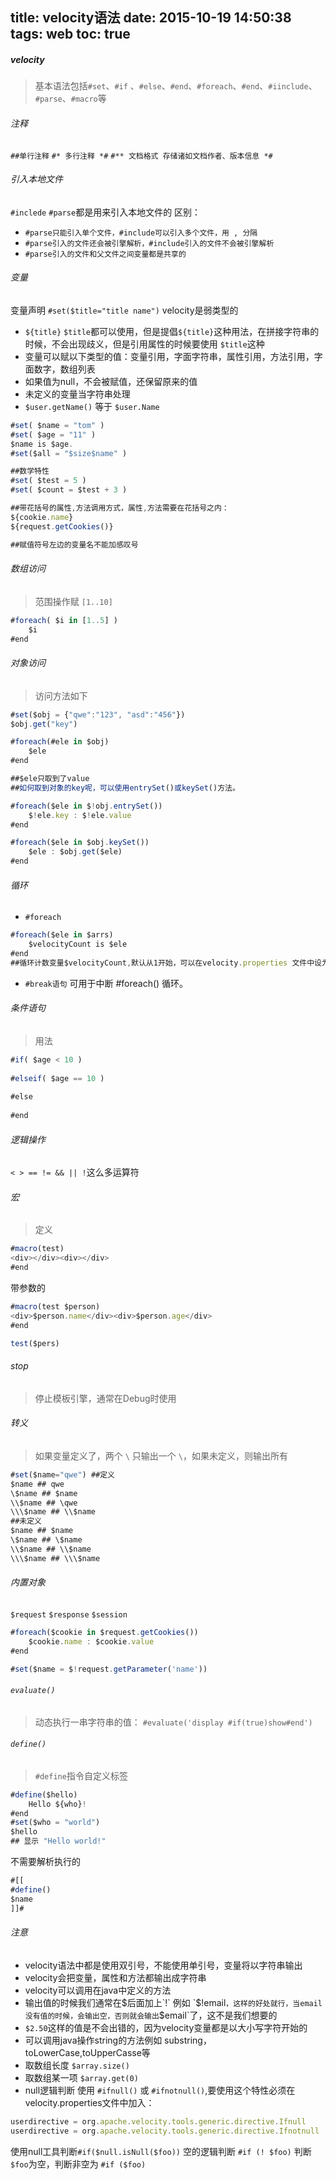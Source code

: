 title: velocity语法
date: 2015-10-19 14:50:38
tags: web
toc: true
---
##### velocity
>基本语法包括`#set`、`#if` 、`#else`、`#end`、`#foreach`、`#end`、`#iinclude`、`#parse`、`#macro`等

###### 注释
`##单行注释`
`#* 多行注释 *#`
`#** 文档格式 存储诸如文档作者、版本信息 *#`
<!--more-->
###### 引入本地文件
`#inclede` `#parse`都是用来引入本地文件的
区别：
* `#parse只能引入单个文件，#include可以引入多个文件，用 , 分隔`
* `#parse引入的文件还会被引擎解析，#include引入的文件不会被引擎解析`
* `#parse引入的文件和父文件之间变量都是共享的`

###### 变量
变量声明 `#set($title="title name")`
velocity是弱类型的
* `${title}` `$title`都可以使用，但是提倡`${title}`这种用法，在拼接字符串的时候，不会出现歧义，但是引用属性的时候要使用 `$title`这种
* 变量可以赋以下类型的值：变量引用，字面字符串，属性引用，方法引用，字面数字，数组列表
* 如果值为null，不会被赋值，还保留原来的值
* 未定义的变量当字符串处理
* `$user.getName()` 等于 `$user.Name`
```javascript
#set( $name = "tom" )
#set( $age = "11" )
$name is $age.
#set($all = "$size$name" )

##数学特性
#set( $test = 5 )
#set( $count = $test + 3 )

##带花括号的属性,方法调用方式，属性,方法需要在花括号之内：
${cookie.name}
${request.getCookies()}

##赋值符号左边的变量名不能加感叹号
```
###### 数组访问
>范围操作赋 `[1..10]`
```javascript
#foreach( $i in [1..5] )
    $i
#end
```
###### 对象访问
>访问方法如下
```javascript
#set($obj = {"qwe":"123", "asd":"456"})
$obj.get("key")

#foreach(#ele in $obj)
    $ele　
#end

##$ele只取到了value
##如何取到对象的key呢，可以使用entrySet()或keySet()方法。

#foreach($ele in $!obj.entrySet())
    $!ele.key : $!ele.value
#end

#foreach($ele in $obj.keySet())
    $ele : $obj.get($ele)
#end
```

###### 循环
* `#foreach`
```javascript
#foreach($ele in $arrs)
    $velocityCount is $ele
#end
##循环计数变量$velocityCount,默认从1开始，可以在velocity.properties 文件中设为从0或者1开始
```
* `#break语句`
可用于中断 #foreach() 循环。

###### 条件语句
>用法
```javascript
#if( $age < 10 )
    
#elseif( $age == 10 )
    
#else
    
#end
```

###### 逻辑操作
`< > == != && || !`这么多运算符

###### 宏
>定义
```javascript
#macro(test)
<div></div><div></div>
#end
```
带参数的
```javascript
#macro(test $person)
<div>$person.name</div><div>$person.age</div>
#end

test($pers)
```
###### stop
>停止模板引擎，通常在Debug时使用

###### 转义
>如果变量定义了，两个 `\` 只输出一个 `\`，如果未定义，则输出所有
```javascript
#set($name="qwe") ##定义
$name ## qwe
\$name ## $name
\\$name ## \qwe
\\\$name ## \\$name
##未定义
$name ## $name
\$name ## \$name
\\$name ## \\$name
\\\$name ## \\\$name
```

###### 内置对象
`$request`
`$response`
`$session`
```javascript
#foreach($cookie in $request.getCookies())
    $cookie.name : $cookie.value
#end

#set($name = $!request.getParameter('name'))
```

###### `evaluate()`
>动态执行一串字符串的值：
`#evaluate('display #if(true)show#end')`

###### `define()`
>`#define`指令自定义标签
```javascript
#define($hello)
    Hello ${who}!
#end
#set($who = "world")
$hello
## 显示 "Hello world!"
```
不需要解析执行的
```javascript
#[[
#define()
$name
]]#
```

###### 注意
* velocity语法中都是使用双引号，不能使用单引号，变量将以字符串输出
* velocity会把变量，属性和方法都输出成字符串
* velocity可以调用在java中定义的方法
* 输出值的时候我们通常在$后面加上`!` 例如 `$!email`，这样的好处就行，当email没有值的时候，会输出空，否则就会输出`$email`了，这不是我们想要的
* `$2.50`这样的值是不会出错的，因为velocity变量都是以大小写字符开始的
* 可以调用java操作string的方法例如 substring，toLowerCase,toUpperCasse等
* 取数组长度 `$array.size()`
* 取数组某一项 `$array.get(0)`
* null逻辑判断
使用 `#ifnull()` 或 `#ifnotnull()`,要使用这个特性必须在velocity.properties文件中加入：
```javascript
userdirective = org.apache.velocity.tools.generic.directive.Ifnull
userdirective = org.apache.velocity.tools.generic.directive.Ifnotnull
```
使用null工具判断`#if($null.isNull($foo))`
空的逻辑判断 `#if (! $foo)` 判断`$foo`为空，判断非空为 `#if ($foo)`